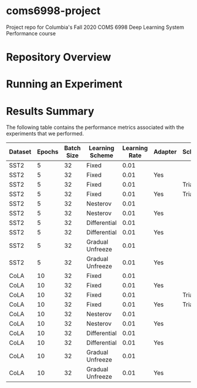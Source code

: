 # coms6998-project
Project repo for Columbia's Fall 2020 COMS 6998 Deep Learning System Performance course


# Repository Overview


# Running an Experiment


# Results Summary

The following table contains the performance metrics associated with the experiments that we performed.

| Dataset | Epochs | Batch Size | Learning Scheme | Learning Rate | Adapter | Scheduler | Validation Loss | Validation Accuracy |
|---------|--------|------------|-----------------|---------------|---------|-----------|-----------------|---------------------|
| SST2    | 5      | 32         | Fixed           | 0.01          |         |           | 0.235           | 0.907               |
| SST2    | 5      | 32         | Fixed           | 0.01          | Yes     |           | 0.251           | 0.900               |
| SST2    | 5      | 32         | Fixed           | 0.01          |         | Triangle  | 0.238           | 0.914               |
| SST2    | 5      | 32         | Fixed           | 0.01          | Yes     | Triangle  | 0.229           | 0.925               |
| SST2    | 5      | 32         | Nesterov        | 0.01          |         |           | 0.227           | 0.911               |
| SST2    | 5      | 32         | Nesterov        | 0.01          | Yes     |           | 0.234           | 0.907               |
| SST2    | 5      | 32         | Differential    | 0.01          |         |           | 0.346           | 0.842               |
| SST2    | 5      | 32         | Differential    | 0.01          | Yes     |           | 0.345           | 0.858               |
| SST2    | 5      | 32         | Gradual Unfreeze| 0.01          |         |           | 0.389           | 0.835               |
| SST2    | 5      | 32         | Gradual Unfreeze| 0.01          | Yes     |           | 0.424           | 0.806               |
| CoLA    | 10     | 32         | Fixed           | 0.01          |         |           | 0.483           | 0.772               |
| CoLA    | 10     | 32         | Fixed           | 0.01          | Yes     |           | 0.458           | 0.776               |
| CoLA    | 10     | 32         | Fixed           | 0.01          |         | Triangle  | 0.433           | 0.822               |
| CoLA    | 10     | 32         | Fixed           | 0.01          | Yes     | Triangle  | 0.407           | 0.831               |
| CoLA    | 10     | 32         | Nesterov        | 0.01          |         |           | 0.449           | 0.819               |
| CoLA    | 10     | 32         | Nesterov        | 0.01          | Yes     |           | 0.417           | 0.814               |
| CoLA    | 10     | 32         | Differential    | 0.01          |         |           | 0.548           | 0.742               |
| CoLA    | 10     | 32         | Differential    | 0.01          | Yes     |           | 0.560           | 0.739               |
| CoLA    | 10     | 32         | Gradual Unfreeze| 0.01          |         |           | 0.554           | 0.737               |
| CoLA    | 10     | 32         | Gradual Unfreeze| 0.01          | Yes     |           | 0.574           | 0.737               |